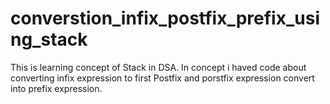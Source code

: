 # converstion_infix_postfix_prefix_using_stack
This is learning concept of Stack in DSA.
In concept i haved code about converting infix expression to first Postfix and porstfix expression convert into prefix expression.

